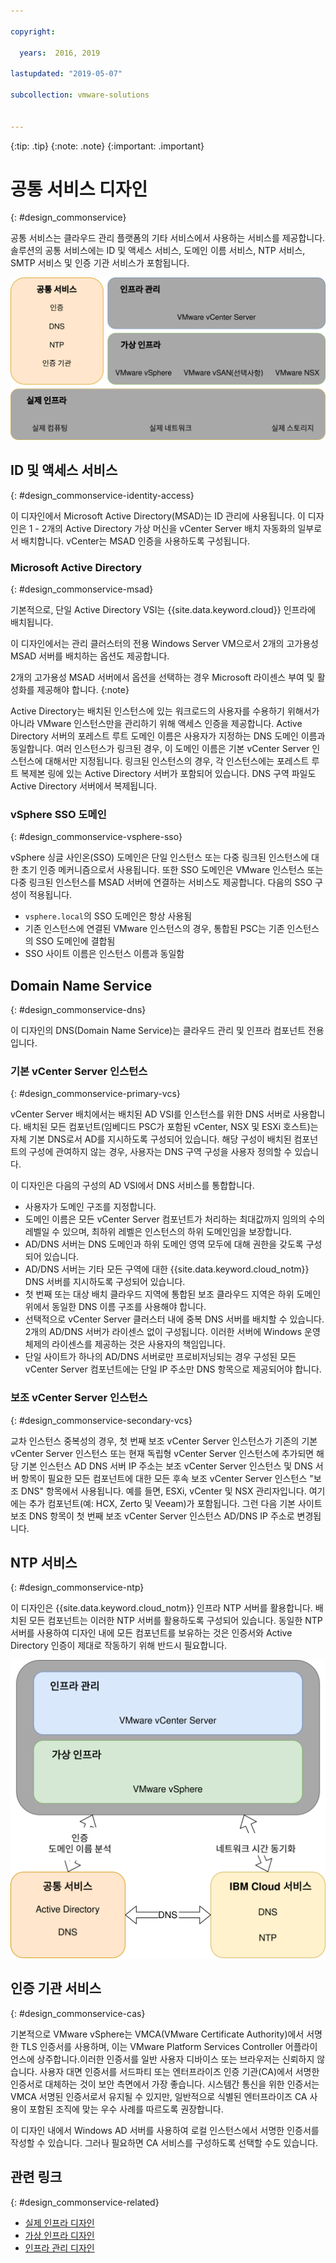 ```yaml
---

copyright:

  years:  2016, 2019

lastupdated: "2019-05-07"

subcollection: vmware-solutions


---
```


{:tip: .tip}
{:note: .note}
{:important: .important}

# 공통 서비스 디자인
{: #design_commonservice}

공통 서비스는 클라우드 관리 플랫폼의 기타 서비스에서 사용하는 서비스를 제공합니다. 솔루션의 공통 서비스에는 ID 및 액세스 서비스, 도메인 이름 서비스, NTP 서비스, SMTP 서비스 및 인증 기관 서비스가 포함됩니다.

![공통 서비스](../../images/vcsv4radiagrams-ra-commonservices.svg "공통 서비스")

## ID 및 액세스 서비스
{: #design_commonservice-identity-access}

이 디자인에서 Microsoft Active Directory(MSAD)는 ID 관리에 사용됩니다. 이 디자인은 1 - 2개의 Active Directory 가상 머신을 vCenter Server 배치 자동화의 일부로서 배치합니다. vCenter는 MSAD 인증을 사용하도록 구성됩니다.

### Microsoft Active Directory
{: #design_commonservice-msad}

기본적으로, 단일 Active Directory VSI는 {{site.data.keyword.cloud}} 인프라에 배치됩니다.

이 디자인에서는 관리 클러스터의 전용 Windows Server VM으로서 2개의 고가용성 MSAD 서버를 배치하는 옵션도 제공합니다.

2개의 고가용성 MSAD 서버에서 옵션을 선택하는 경우 Microsoft 라이센스 부여 및 활성화를 제공해야 합니다.
{:note}

Active Directory는 배치된 인스턴스에 있는 워크로드의 사용자를 수용하기 위해서가 아니라 VMware 인스턴스만을 관리하기 위해 액세스 인증을 제공합니다. Active Directory 서버의 포레스트 루트 도메인 이름은 사용자가 지정하는 DNS 도메인 이름과 동일합니다. 여러 인스턴스가 링크된 경우, 이 도메인 이름은 기본 vCenter Server 인스턴스에 대해서만 지정됩니다. 링크된 인스턴스의 경우, 각 인스턴스에는 포레스트 루트 복제본 링에 있는 Active Directory 서버가 포함되어 있습니다. DNS 구역 파일도 Active Directory 서버에서 복제됩니다.

### vSphere SSO 도메인
{: #design_commonservice-vsphere-sso}

vSphere 싱글 사인온(SSO) 도메인은 단일 인스턴스 또는 다중 링크된 인스턴스에 대한 초기 인증 메커니즘으로서 사용됩니다. 또한 SSO 도메인은 VMware 인스턴스 또는 다중 링크된 인스턴스를 MSAD 서버에 연결하는 서비스도 제공합니다. 다음의 SSO 구성이 적용됩니다.  
* `vsphere.local`의 SSO 도메인은 항상 사용됨
* 기존 인스턴스에 연결된 VMware 인스턴스의 경우, 통합된 PSC는 기존 인스턴스의 SSO 도메인에 결합됨
* SSO 사이트 이름은 인스턴스 이름과 동일함

## Domain Name Service
{: #design_commonservice-dns}

이 디자인의 DNS(Domain Name Service)는 클라우드 관리 및 인프라 컴포넌트 전용입니다.

### 기본 vCenter Server 인스턴스
{: #design_commonservice-primary-vcs}

vCenter Server 배치에서는 배치된 AD VSI를 인스턴스를 위한 DNS 서버로 사용합니다. 배치된 모든
컴포넌트(임베디드 PSC가 포함된 vCenter, NSX 및 ESXi 호스트)는 자체 기본 DNS로서 AD를 지시하도록 구성되어 있습니다. 해당 구성이 배치된 컴포넌트의
구성에 관여하지 않는 경우, 사용자는 DNS 구역 구성을 사용자 정의할 수 있습니다.

이 디자인은 다음의 구성의 AD VSI에서 DNS 서비스를 통합합니다.
* 사용자가 도메인 구조를 지정합니다.
* 도메인 이름은 모든 vCenter Server 컴포넌트가 처리하는 최대값까지 임의의 수의 레벨일 수 있으며, 최하위 레벨은 인스턴스의 하위 도메인임을 보장합니다.
* AD/DNS 서버는 DNS 도메인과 하위 도메인 영역 모두에 대해 권한을 갖도록 구성되어 있습니다.
* AD/DNS 서버는 기타 모든 구역에 대한 {{site.data.keyword.cloud_notm}} DNS 서버를 지시하도록 구성되어 있습니다.
* 첫 번째 또는 대상 배치 클라우드 지역에 통합된 보조 클라우드 지역은 하위 도메인 위에서 동일한 DNS 이름 구조를 사용해야 합니다.
* 선택적으로 vCenter Server 클러스터 내에 중복 DNS 서버를 배치할 수 있습니다. 2개의 AD/DNS 서버가 라이센스 없이 구성됩니다. 이러한 서버에 Windows 운영 체제의 라이센스를 제공하는 것은 사용자의 책임입니다.
* 단일 사이트가 하나의 AD/DNS 서버로만 프로비저닝되는 경우 구성된 모든 vCenter Server 컴포넌트에는 단일 IP 주소만 DNS 항목으로 제공되어야 합니다.

### 보조 vCenter Server 인스턴스
{: #design_commonservice-secondary-vcs}

교차 인스턴스 중복성의 경우, 첫 번째 보조 vCenter Server 인스턴스가 기존의 기본 vCenter Server 인스턴스 또는 현재 독립형 vCenter Server 인스턴스에 추가되면 해당 기본 인스턴스 AD DNS 서버 IP 주소는 보조 vCenter Server 인스턴스 및 DNS 서버 항목이 필요한 모든 컴포넌트에 대한 모든 후속 보조 vCenter Server 인스턴스 "보조 DNS" 항목에서 사용됩니다. 예를 들면, ESXi, vCenter 및 NSX 관리자입니다. 여기에는 추가 컴포넌트(예: HCX, Zerto 및 Veeam)가 포함됩니다. 그런 다음 기본 사이트 보조 DNS 항목이 첫 번째 보조 vCenter Server 인스턴스 AD/DNS IP 주소로 변경됩니다.

## NTP 서비스
{: #design_commonservice-ntp}

이 디자인은 {{site.data.keyword.cloud_notm}} 인프라 NTP 서버를 활용합니다. 배치된 모든 컴포넌트는 이러한 NTP 서버를 활용하도록 구성되어 있습니다. 동일한 NTP 서버를 사용하여 디자인 내에 모든 컴포넌트를 보유하는 것은 인증서와 Active Directory 인증이 제대로 작동하기 위해 반드시 필요합니다.

![NTP 및 DNS 서비스](../../images/vcsv4radiagrams-ra-servicesinterconnections.svg "NTP 및 DNS 서비스")

## 인증 기관 서비스
{: #design_commonservice-cas}

기본적으로 VMware vSphere는 VMCA(VMware Certificate Authority)에서 서명한 TLS 인증서를 사용하며, 이는 VMware Platform Services Controller 어플라이언스에 상주합니다.이러한 인증서를 일반 사용자 디바이스 또는 브라우저는 신뢰하지 않습니다. 사용자 대면 인증서를 서드파티 또는 엔터프라이즈 인증 기관(CA)에서 서명한 인증서로 대체하는 것이 보안 측면에서 가장 좋습니다. 시스템간 통신을 위한 인증서는 VMCA 서명된 인증서로서 유지될 수 있지만, 일반적으로 식별된 엔터프라이즈 CA 사용이 포함된 조직에 맞는 우수 사례를 따르도록 권장합니다.

이 디자인 내에서 Windows AD 서버를 사용하여 로컬 인스턴스에서 서명한 인증서를 작성할 수 있습니다. 그러나 필요하면 CA 서비스를 구성하도록 선택할 수도 있습니다.

## 관련 링크
{: #design_commonservice-related}

* [실제 인프라 디자인](/docs/services/vmwaresolutions/archiref/solution?topic=vmware-solutions-design_physicalinfrastructure)
* [가상 인프라 디자인](/docs/services/vmwaresolutions/archiref/solution?topic=vmware-solutions-design_virtualinfrastructure)
* [인프라 관리 디자인](/docs/services/vmwaresolutions/archiref/solution?topic=vmware-solutions-design_infrastructuremgmt)
